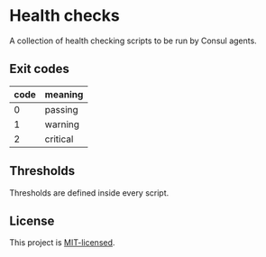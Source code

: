 # Health checks

A collection of health checking scripts to be run by Consul agents.

## Exit codes

<table>
  <thead>
    <tr>
      <th>code</th>
      <th>meaning</th>
    </tr>
  </thead>
  <tbody>
    <tr>
      <td>0</td>
      <td>passing</td>
    </tr>
    <tr>
      <td>1</td>
      <td>warning</td>
    </tr>
    <tr>
      <td>2</td>
      <td>critical</td>
    </tr>
  </tbody>
</table>

## Thresholds

Thresholds are defined inside every script.

## License

This project is [MIT-licensed](https://github.com/adriano-di-giovanni/health-checks/blob/master/LICENSE).
